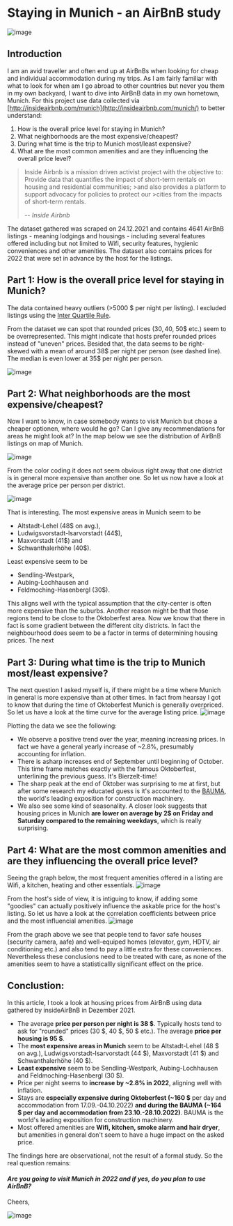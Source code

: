 # Staying in Munich - an AirBnB study

![image](https://user-images.githubusercontent.com/8439378/155898926-44037c38-630d-4cfb-89f4-5ebc7fd79d8a.png)

## Introduction

I am an avid traveller and often end up at AirBnBs when looking for cheap and individual accommodation during my trips. As I am fairly familiar with what to look for when am I go abroad to other countries but never you them in my own backyard, I want to dive into AirBnB data in my own hometown, Munich. For this project use data collected via [http://insideairbnb.com/munich](http://insideairbnb.com/munich/) to better understand:

  1. How is the overall price level for staying in Munich?
  2. What neighborhoods are the most expensive/cheapest?
  3. During what time is the trip to Munich most/least expensive?
  4. What are the most common amenities and are they influencing the overall price level?

>Inside Airbnb is a mission driven activist project with the objective to: Provide data that quantifies the impact of short-term rentals on housing and residential communities; >and also provides a platform to support advocacy for policies to protect our >cities from the impacts of short-term rentals.
>
> -- <cite>Inside Airbnb</cite>

The dataset gathered was scraped on 24.12.2021 and contains 4641 AirBnB listings - meaning lodgings and housings - including several features offered including but not limited to Wifi, security features, hygienic conveniences and other amenities. The dataset also contains prices for 2022 that were set in advance by the host for the listings.

## Part 1: How is the overall price level for staying in Munich?

The data contained heavy outliers (>5000 $ per night per listing). I excluded listings using the [Inter Quartile Rule](https://en.wikipedia.org/wiki/Interquartile_range). 

From the dataset we can spot that rounded prices (30$, 40$, 50$ etc.) seem to be overrepresented. This might indicate that hosts prefer rounded prices instead of "uneven" prices. Besided that, the data seems to be right-skewed with a mean of around 38$ per night per person (see dashed line). The median is even lower at 35$ per night per person.

![image](https://user-images.githubusercontent.com/8439378/156415719-b770df08-d632-4636-9cba-305390a0b1ba.png)


## Part 2: What neighborhoods are the most expensive/cheapest?

Now I want to know, in case somebody wants to visit Munich but chose a cheaper optionen, where would he go? Can I give any recommendations for areas he might look at?
In the map below we see the distribution of AirBnB listings on map of Munich.

![image](https://user-images.githubusercontent.com/8439378/156416890-0ace4860-68d3-4119-9db2-6809533fad82.png)

From the color coding it does not seem obvious right away that one district is in general more expensive than another one. So let us now have a look at the average price per person per district.

![image](https://user-images.githubusercontent.com/8439378/156255520-5331b2af-2879-4731-8bed-defc4425ac89.png)

That is interesting. The most expensive areas in Munich seem to be

- Altstadt-Lehel (48$ on avg.),
- Ludwigsvorstadt-Isarvorstadt (44$),
- Maxvorstadt (41$) and
- Schwanthalerhöhe (40$).

Least expensive seem to be

- Sendling-Westpark,
- Aubing-Lochhausen and
- Feldmoching-Hasenbergl (30$).

This aligns well with the typical assumption that the city-center is often more expensive than the suburbs. Another reason might be that those regions tend to be close to the Oktoberfest area.
Now we know that there in fact is some gradient between the different city districts. In fact the neighbourhood does seem to be a factor in terms of determining housing prices. The next

## Part 3: During what time is the trip to Munich most/least expensive?
The next question I asked myself is, if there might be a time where Munich in general is more expensive than at other times. In fact from hearsay I got to know that during the time of Oktoberfest Munich is generally overpriced. So let us have a look at the time curve for the average listing price.
![image](https://user-images.githubusercontent.com/8439378/156264291-baca2c16-7fdf-4278-8417-7b7b1b9edd91.png)

Plotting the data we see the following:

- We observe a positive trend over the year, meaning increasing prices. In fact we have a general yearly increase of ~2.8%, presumably accounting for inflation.
- There is asharp increases end of September until beginning of October. This time frame matches exactly with the famous Oktoberfest, unterlining the previous guess. It's Bierzelt-time!
- The sharp peak at the end of Oktober was surprising to me at first, but after some research my educated guess is it's accounted to the [BAUMA](https://bauma.de/en/), the world's leading exposition for construction machinery.
- We also see some kind of seasonality. A closer look suggests that housing prices in Munich **are lower on average by 2$ on Friday and Saturday compared to the remaining weekdays**, which is really surprising.

## Part 4: What are the most common amenities and are they influencing the overall price level?

Seeing the graph below, the most frequent amenities offered in a listing are Wifi, a kitchen, heating and other essentials. 
![image](https://user-images.githubusercontent.com/8439378/156413012-d4e0580c-e6c8-4fd9-bab8-52c9699ae23d.png)

From the host's side of view, it is intiguing to know, if adding some "goodies" can actually positively influence the askable price for the host's listing. So let us have a look at the correlation coefficients between price and the most influencial amenities.
![image](https://user-images.githubusercontent.com/8439378/156413350-5c2cf6b0-8be9-4c35-8acf-8543141e239f.png)

From the graph above we see that people tend to favor safe houses (security camera, aafe) and well-equiped homes (elevator, gym, HDTV, air conditioning etc.) and also tend to pay a little extra for these conveniences. Nevertheless these conclusions need to be treated with care, as none of the amenities seem to have a statisticallly significant effect on the price.

## Conclustion:

In this article, I took a look at housing prices from AirBnB using data gathered by insideAirBnB in Dezember 2021.

- The average **price per person per night is 38 \$**. Typically hosts tend to ask for "rounded" prices (30 \$, 40 \$, 50 \$ etc.). The average **price per housing is 95 \$**.
- The **most expensive areas in Munich** seem to be Altstadt-Lehel (48 \$ on avg.), Ludwigsvorstadt-Isarvorstadt (44 \$), Maxvorstadt (41 \$) and Schwanthalerhöhe (40 \$).
- **Least expensive** seem to be Sendling-Westpark, Aubing-Lochhausen and Feldmoching-Hasenbergl (30 \$).
- Price per night seems to **increase by ~2.8% in 2022**, aligning well with inflation.
- Stays are **especially expensive during Oktoberfest (~160 \$** per day and accommodation from 17.09.-04.10.2022) **and during the BAUMA (~164 \$ per day and accommodation from 23.10.-28.10.2022)**. BAUMA is the world's leading exposition for construction machinery.
- Most offered amenities are **Wifi, kitchen, smoke alarm and hair dryer**, but amenities in general don't seem to have a huge impact on the asked price.

The findings here are observational, not the result of a formal study. So the real question remains:

#### *Are you going to visit Munich in 2022 and if yes, do you plan to use AirBnB?*

Cheers,

![image](https://user-images.githubusercontent.com/8439378/156263912-e4a7a342-3409-47cd-ac5b-5552f22849fa.png)
